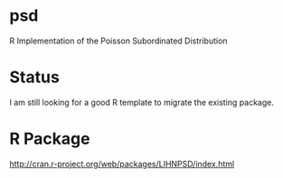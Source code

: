 psd
===

R Implementation of the Poisson Subordinated Distribution

# Status

I am still looking for a good R template to migrate the existing package.

# R Package

http://cran.r-project.org/web/packages/LIHNPSD/index.html
